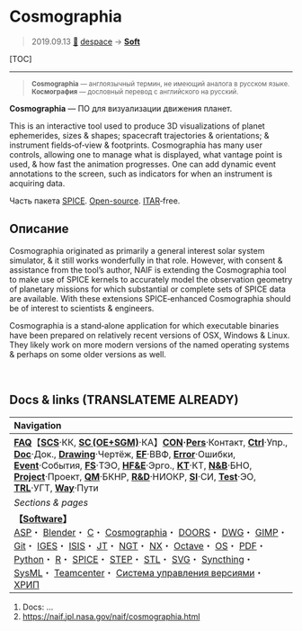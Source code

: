 # Cosmographia
> 2019.09.13 [🚀](../index/index.md) [despace](index.md) → **[Soft](soft.md)**

[TOC]

---

> <small>**Cosmographia** — англоязычный термин, не имеющий аналога в русском языке. **Космография** — дословный перевод с английского на русский.</small>

**Cosmographia** — ПО для визуализации движения планет.

This is an interactive tool used to produce 3D visualizations of planet ephemerides, sizes & shapes; spacecraft trajectories & orientations; & instrument fields‑of‑view & footprints. Cosmographia has many user controls, allowing one to manage what is displayed, what vantage point is used, & how fast the animation progresses. One can add dynamic event annotations to the screen, such as indicators for when an instrument is acquiring data.

Часть пакета [SPICE](spice.md). [Open-source](soft.md). [ITAR](itar.md)‑free.



## Описание
Cosmographia originated as primarily a general interest solar system simulator, & it still works wonderfully in that role. However, with consent & assistance from the tool’s author, NAIF is extending the Cosmographia tool to make use of SPICE kernels to accurately model the observation geometry of planetary missions for which substantial or complete sets of SPICE data are available. With these extensions SPICE‑enhanced Cosmographia should be of interest to scientists & engineers.

Cosmographia is a stand‑alone application for which executable binaries have been prepared on relatively recent versions of OSX, Windows & Linux. They likely work on more modern versions of the named operating systems & perhaps on some older versions as well.



<p style="page-break-after:always"> </p>

## Docs & links (TRANSLATEME ALREADY)
|Navigation|
|:-|
|**[FAQ](faq.md)**【**[SCS](scs.md)**·КК, **[SC (OE+SGM)](sc.md)**·КА】**[CON](contact.md)·[Pers](person.md)**·Контакт, **[Ctrl](control.md)**·Упр., **[Doc](doc.md)**·Док., **[Drawing](drawing.md)**·Чертёж, **[EF](ef.md)**·ВВФ, **[Error](error.md)**·Ошибки, **[Event](event.md)**·События, **[FS](fs.md)**·ТЭО, **[HF&E](hfe.md)**·Эрго., **[KT](kt.md)**·КТ, **[N&B](nnb.md)**·БНО, **[Project](project.md)**·Проект, **[QM](qm.md)**·БКНР, **[R&D](rnd.md)**·НИОКР, **[SI](si.md)**·СИ, **[Test](test.md)**·ЭО, **[TRL](trl.md)**·УГТ, **[Way](way.md)**·Пути|
|*Sections & pages*|
|**【[Software](soft.md)】**<br> [ASP](asp.md)・ [Blender](blender.md)・ [C](plang.md)・ [Cosmographia](cosmographia.md)・ [DOORS](doors.md)・ [DWG](cad_f.md)・ [GIMP](gimp.md)・ [Git](git.md)・ [IGES](cad_f.md)・ [ISIS](isis.md)・ [JT](cad_f.md)・ [NGT](neogeography_toolkit.md)・ [NX](nx.md)・ [Octave](gnu_octave.md)・ [OS](os.md)・ [PDF](pdf.md)・ [Python](plang.md)・ [R](plang.md)・ [SPICE](spice.md)・ [STEP](cad_f.md)・ [STL](stk.md)・ [SVG](cad_f.md)・ [Syncthing](syncthing.md)・ [SysML](sysml.md)・ [Teamcenter](teamcenter.md)・ [Система управления версиями](vcs.md)・ [ХРИП](adra.md)|

   1. Docs: …
   1. <https://naif.jpl.nasa.gov/naif/cosmographia.html>


